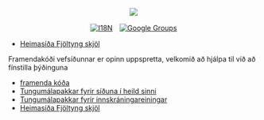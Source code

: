 <p align="center"><a href="https://wac.tax"><img src="https://cdn.jsdelivr.net/gh/wactax/img/logo.svg"/></a></p><p align="center"><a href="https://github.com/wactax/wac.tax/blob/main/doc/README.md#readme"><img alt="I18N" src="https://cdn.jsdelivr.net/gh/wactax/img/t.svg"/></a>　<a href="https://groups.google.com/u/2/g/wactax"><img alt="Google Groups" src="https://cdn.jsdelivr.net/gh/wactax/img/g-groups.svg"/></a></p>

* [Heimasíða Fjöltyng skjöl](https://github.com/xxai-doc)

Framendakóði vefsíðunnar er opinn uppspretta, velkomið að hjálpa til við að fínstilla þýðinguna

* [framenda kóða](https://github.com/xxai-art/web)
* [Tungumálapakkar fyrir síðuna í heild sinni](https://github.com/xxai-art/web/tree/main/i18n)
* [Tungumálapakkar fyrir innskráningareiningar](https://github.com/wacpkg/user/tree/main/ui.i18n)
* [Heimasíða Fjöltyng skjöl](https://github.com/xxai-doc)
